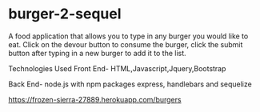 # burger-2-sequel

A food application that allows you to type in any burger you would like to eat. Click on the devour button to consume the burger, click the submit button after typing in a new burger to add it to the list.

Technologies Used
Front End- HTML,Javascript,Jquery,Bootstrap

Back End- node.js with npm packages express, handlebars and sequelize 

<https://frozen-sierra-27889.herokuapp.com/burgers>
